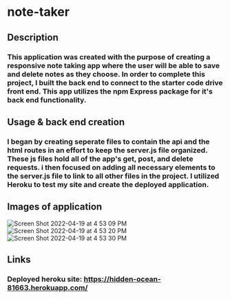 # note-taker
## Description
### This application was created with the purpose of creating a responsive note taking app where the user will be able to save and delete notes as they choose. In order to complete this project, I built the back end to connect to the starter code drive front end. This app utilizes the npm Express package for it's back end functionality.

## Usage & back end creation
### I began by creating seperate files to contain the api and the html routes in an effort to keep the server.js file organized. These js files hold all of the app's get, post, and delete requests. i then focused on adding all necessary elements to the server.js file to link to all other files in the project. I utilized Heroku to test my site and create the deployed application.

## Images of application
![Screen Shot 2022-04-19 at 4 53 09 PM](https://user-images.githubusercontent.com/96094719/164341938-1218c947-4c63-45e7-bcf3-f88247bc863f.png)
![Screen Shot 2022-04-19 at 4 53 20 PM](https://user-images.githubusercontent.com/96094719/164341943-00754525-be8f-4fee-9bbc-aa2a72602f92.png)
![Screen Shot 2022-04-19 at 4 53 30 PM](https://user-images.githubusercontent.com/96094719/164341958-dc92cbd6-b5b5-4af6-a841-bae69530f17e.png)


## Links
### Deployed heroku site: https://hidden-ocean-81663.herokuapp.com/
